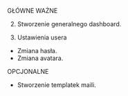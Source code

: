 GŁÓWNE WAŻNE

2. Stworzenie generalnego dashboard.

3. Ustawienia usera

- Zmiana hasła.
- Zmiana avatara.

OPCJONALNE

- Stworzenie templatek maili.
